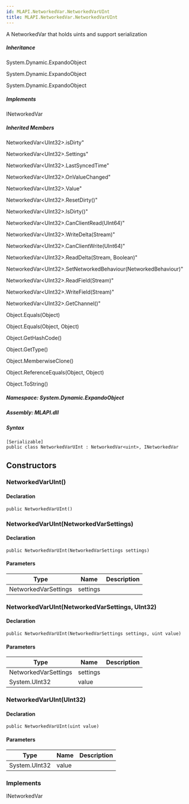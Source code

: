 ```yaml
---  
id: MLAPI.NetworkedVar.NetworkedVarUInt  
title: MLAPI.NetworkedVar.NetworkedVarUInt  
---
```


<div class="markdown level0 summary">

A NetworkedVar that holds uints and support serialization

</div>

<div class="markdown level0 conceptual">

</div>

<div class="inheritance">

##### Inheritance

<div class="level0">

System.Dynamic.ExpandoObject

</div>

<div class="level1">

System.Dynamic.ExpandoObject

</div>

<div class="level2">

System.Dynamic.ExpandoObject

</div>

</div>

<div classs="implements">

##### Implements

<div>

INetworkedVar

</div>

</div>

<div class="inheritedMembers">

##### Inherited Members

<div>

NetworkedVar&lt;UInt32&gt;.isDirty"

</div>

<div>

NetworkedVar&lt;UInt32&gt;.Settings"

</div>

<div>

NetworkedVar&lt;UInt32&gt;.LastSyncedTime"

</div>

<div>

NetworkedVar&lt;UInt32&gt;.OnValueChanged"

</div>

<div>

NetworkedVar&lt;UInt32&gt;.Value"

</div>

<div>

NetworkedVar&lt;UInt32&gt;.ResetDirty()"

</div>

<div>

NetworkedVar&lt;UInt32&gt;.IsDirty()"

</div>

<div>

NetworkedVar&lt;UInt32&gt;.CanClientRead(UInt64)"

</div>

<div>

NetworkedVar&lt;UInt32&gt;.WriteDelta(Stream)"

</div>

<div>

NetworkedVar&lt;UInt32&gt;.CanClientWrite(UInt64)"

</div>

<div>

NetworkedVar&lt;UInt32&gt;.ReadDelta(Stream, Boolean)"

</div>

<div>

NetworkedVar&lt;UInt32&gt;.SetNetworkedBehaviour(NetworkedBehaviour)"

</div>

<div>

NetworkedVar&lt;UInt32&gt;.ReadField(Stream)"

</div>

<div>

NetworkedVar&lt;UInt32&gt;.WriteField(Stream)"

</div>

<div>

NetworkedVar&lt;UInt32&gt;.GetChannel()"

</div>

<div>

Object.Equals(Object)

</div>

<div>

Object.Equals(Object, Object)

</div>

<div>

Object.GetHashCode()

</div>

<div>

Object.GetType()

</div>

<div>

Object.MemberwiseClone()

</div>

<div>

Object.ReferenceEquals(Object, Object)

</div>

<div>

Object.ToString()

</div>

</div>

##### **Namespace**: System.Dynamic.ExpandoObject

##### **Assembly**: MLAPI.dll

##### Syntax

    [Serializable]
    public class NetworkedVarUInt : NetworkedVar<uint>, INetworkedVar

## Constructors 

### NetworkedVarUInt()

<div class="markdown level1 summary">

</div>

<div class="markdown level1 conceptual">

</div>

#### Declaration

    public NetworkedVarUInt()

### NetworkedVarUInt(NetworkedVarSettings)

<div class="markdown level1 summary">

</div>

<div class="markdown level1 conceptual">

</div>

#### Declaration

    public NetworkedVarUInt(NetworkedVarSettings settings)

#### Parameters

| Type                 | Name     | Description |
|----------------------|----------|-------------|
| NetworkedVarSettings | settings |             |

### NetworkedVarUInt(NetworkedVarSettings, UInt32)

<div class="markdown level1 summary">

</div>

<div class="markdown level1 conceptual">

</div>

#### Declaration

    public NetworkedVarUInt(NetworkedVarSettings settings, uint value)

#### Parameters

| Type                 | Name     | Description |
|----------------------|----------|-------------|
| NetworkedVarSettings | settings |             |
| System.UInt32        | value    |             |

### NetworkedVarUInt(UInt32)

<div class="markdown level1 summary">

</div>

<div class="markdown level1 conceptual">

</div>

#### Declaration

    public NetworkedVarUInt(uint value)

#### Parameters

| Type          | Name  | Description |
|---------------|-------|-------------|
| System.UInt32 | value |             |

### Implements

<div>

INetworkedVar

</div>

